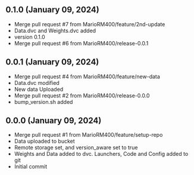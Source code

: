## 0.1.0 (January 09, 2024)
  - Merge pull request #7 from MarioRM400/feature/2nd-update
  - Data.dvc and Weights.dvc added
  - version 0.1.0
  - Merge pull request #6 from MarioRM400/release-0.0.1

## 0.0.1 (January 09, 2024)
  - Merge pull request #4 from MarioRM400/feature/new-data
  - Data.dvc modified
  - New data Uploaded
  - Merge pull request #2 from MarioRM400/release-0.0.0
  - bump_version.sh added

## 0.0.0 (January 09, 2024)
  - Merge pull request #1 from MarioRM400/feature/setup-repo
  - Data uploaded to bucket
  - Remote storage set, and version_aware set to true
  - Weights and Data added to dvc. Launchers, Code and Config added to git
  - Initial commit

